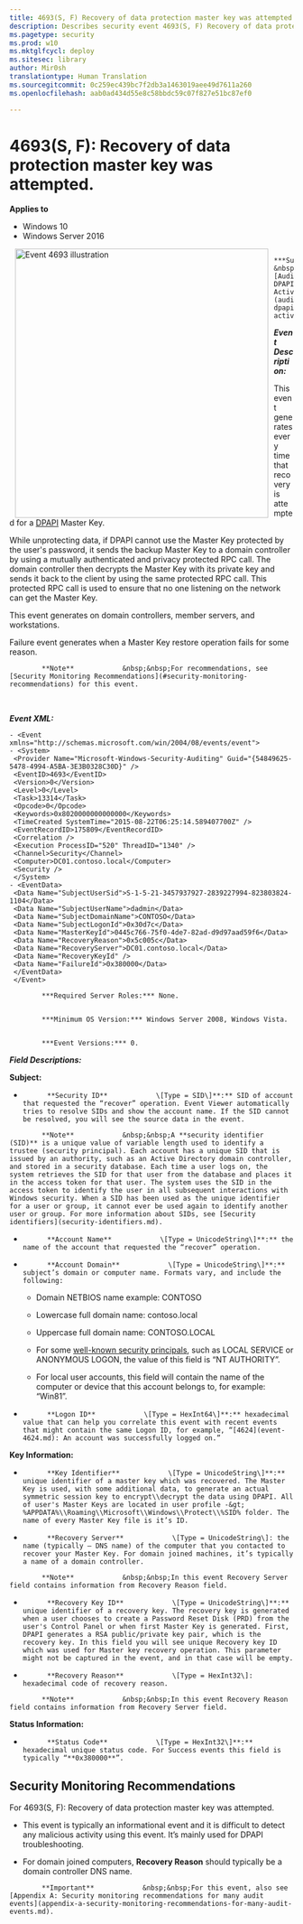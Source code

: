 ```yaml
---
title: 4693(S, F) Recovery of data protection master key was attempted. (Windows 10)
description: Describes security event 4693(S, F) Recovery of data protection master key was attempted.
ms.pagetype: security
ms.prod: w10
ms.mktglfcycl: deploy
ms.sitesec: library
author: Mir0sh
translationtype: Human Translation
ms.sourcegitcommit: 0c259ec439bc7f2db3a1463019aee49d7611a260
ms.openlocfilehash: aab0ad434d55e8c58bbdc59c07f827e51bc87ef0

---
```


# 4693(S, F): Recovery of data protection master key was attempted.

**Applies to**
-   Windows 10
-   Windows Server 2016


<img src="images/event-4693.png" alt="Event 4693 illustration" width="449" height="477" hspace="10" align="left" />


            ***Subcategory:***            &nbsp;            [Audit DPAPI Activity](audit-dpapi-activity.md)
          

***Event Description:***

This event generates every time that recovery is attempted for a [DPAPI](https://msdn.microsoft.com/en-us/library/ms995355.aspx) Master Key.

While unprotecting data, if DPAPI cannot use the Master Key protected by the user's password, it sends the backup Master Key to a domain controller by using a mutually authenticated and privacy protected RPC call. The domain controller then decrypts the Master Key with its private key and sends it back to the client by using the same protected RPC call. This protected RPC call is used to ensure that no one listening on the network can get the Master Key.

This event generates on domain controllers, member servers, and workstations.

Failure event generates when a Master Key restore operation fails for some reason.

> 
            **Note**            &nbsp;&nbsp;For recommendations, see [Security Monitoring Recommendations](#security-monitoring-recommendations) for this event.

<br clear="all">

***Event XML:***
```
- <Event xmlns="http://schemas.microsoft.com/win/2004/08/events/event">
- <System>
 <Provider Name="Microsoft-Windows-Security-Auditing" Guid="{54849625-5478-4994-A5BA-3E3B0328C30D}" /> 
 <EventID>4693</EventID> 
 <Version>0</Version> 
 <Level>0</Level> 
 <Task>13314</Task> 
 <Opcode>0</Opcode> 
 <Keywords>0x8020000000000000</Keywords> 
 <TimeCreated SystemTime="2015-08-22T06:25:14.589407700Z" /> 
 <EventRecordID>175809</EventRecordID> 
 <Correlation /> 
 <Execution ProcessID="520" ThreadID="1340" /> 
 <Channel>Security</Channel> 
 <Computer>DC01.contoso.local</Computer> 
 <Security /> 
 </System>
- <EventData>
 <Data Name="SubjectUserSid">S-1-5-21-3457937927-2839227994-823803824-1104</Data> 
 <Data Name="SubjectUserName">dadmin</Data> 
 <Data Name="SubjectDomainName">CONTOSO</Data> 
 <Data Name="SubjectLogonId">0x30d7c</Data> 
 <Data Name="MasterKeyId">0445c766-75f0-4de7-82ad-d9d97aad59f6</Data> 
 <Data Name="RecoveryReason">0x5c005c</Data> 
 <Data Name="RecoveryServer">DC01.contoso.local</Data> 
 <Data Name="RecoveryKeyId" /> 
 <Data Name="FailureId">0x380000</Data> 
 </EventData>
 </Event>

```


            ***Required Server Roles:*** None.


            ***Minimum OS Version:*** Windows Server 2008, Windows Vista.


            ***Event Versions:*** 0.

***Field Descriptions:***

**Subject:**

-   
            **Security ID**            \[Type = SID\]**:** SID of account that requested the “recover” operation. Event Viewer automatically tries to resolve SIDs and show the account name. If the SID cannot be resolved, you will see the source data in the event.

> 
            **Note**            &nbsp;&nbsp;A **security identifier (SID)** is a unique value of variable length used to identify a trustee (security principal). Each account has a unique SID that is issued by an authority, such as an Active Directory domain controller, and stored in a security database. Each time a user logs on, the system retrieves the SID for that user from the database and places it in the access token for that user. The system uses the SID in the access token to identify the user in all subsequent interactions with Windows security. When a SID has been used as the unique identifier for a user or group, it cannot ever be used again to identify another user or group. For more information about SIDs, see [Security identifiers](security-identifiers.md).

-   
            **Account Name**            \[Type = UnicodeString\]**:** the name of the account that requested the “recover” operation.

-   
            **Account Domain**            \[Type = UnicodeString\]**:** subject’s domain or computer name. Formats vary, and include the following:

    -   Domain NETBIOS name example: CONTOSO

    -   Lowercase full domain name: contoso.local

    -   Uppercase full domain name: CONTOSO.LOCAL

    -   For some [well-known security principals](https://support.microsoft.com/en-us/kb/243330), such as LOCAL SERVICE or ANONYMOUS LOGON, the value of this field is “NT AUTHORITY”.

    -   For local user accounts, this field will contain the name of the computer or device that this account belongs to, for example: “Win81”.

-   
            **Logon ID**            \[Type = HexInt64\]**:** hexadecimal value that can help you correlate this event with recent events that might contain the same Logon ID, for example, “[4624](event-4624.md): An account was successfully logged on.”

**Key Information:**

-   
            **Key Identifier**            \[Type = UnicodeString\]**:** unique identifier of a master key which was recovered. The Master Key is used, with some additional data, to generate an actual symmetric session key to encrypt\\decrypt the data using DPAPI. All of user's Master Keys are located in user profile -&gt; %APPDATA%\\Roaming\\Microsoft\\Windows\\Protect\\%SID% folder. The name of every Master Key file is it’s ID.

-   
            **Recovery Server**            \[Type = UnicodeString\]: the name (typically – DNS name) of the computer that you contacted to recover your Master Key. For domain joined machines, it’s typically a name of a domain controller.

> 
            **Note**            &nbsp;&nbsp;In this event Recovery Server field contains information from Recovery Reason field.

-   
            **Recovery Key ID**            \[Type = UnicodeString\]**:** unique identifier of a recovery key. The recovery key is generated when a user chooses to create a Password Reset Disk (PRD) from the user's Control Panel or when first Master Key is generated. First, DPAPI generates a RSA public/private key pair, which is the recovery key. In this field you will see unique Recovery key ID which was used for Master key recovery operation. This parameter might not be captured in the event, and in that case will be empty.

-   
            **Recovery Reason**            \[Type = HexInt32\]: hexadecimal code of recovery reason.

> 
            **Note**            &nbsp;&nbsp;In this event Recovery Reason field contains information from Recovery Server field.

**Status Information:**

-   
            **Status Code**            \[Type = HexInt32\]**:** hexadecimal unique status code. For Success events this field is typically “**0x380000**”.

## Security Monitoring Recommendations

For 4693(S, F): Recovery of data protection master key was attempted.

-   This event is typically an informational event and it is difficult to detect any malicious activity using this event. It’s mainly used for DPAPI troubleshooting.

-   For domain joined computers, **Recovery Reason** should typically be a domain controller DNS name.

> 
            **Important**            &nbsp;&nbsp;For this event, also see [Appendix A: Security monitoring recommendations for many audit events](appendix-a-security-monitoring-recommendations-for-many-audit-events.md).




<!--HONumber=Jun16_HO4-->


